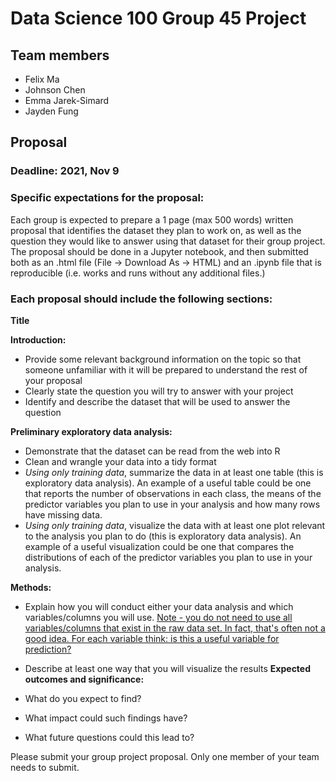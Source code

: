 # Data Science 100 Group 45 Project 

## Team members

* Felix Ma
* Johnson Chen
* Emma Jarek-Simard
* Jayden Fung


## Proposal

### Deadline: 2021, Nov 9

### Specific expectations for the proposal:

Each group is expected to prepare a 1 page (max 500 words) written proposal that identifies the dataset they plan to work on, as well as the question they would like to answer using that dataset for their group project. The proposal should be done in a Jupyter notebook, and then submitted both as an .html file (File -> Download As -> HTML) and an .ipynb file that is reproducible (i.e. works and runs without any additional files.)

### Each proposal should include the following sections:

**Title**

**Introduction:**
- Provide some relevant background information on the topic so that someone unfamiliar with it will be prepared to understand the rest of your proposal
- Clearly state the question you will try to answer with your project
- Identify and describe the dataset that will be used to answer the question

**Preliminary exploratory data analysis:**
- Demonstrate that the dataset can be read from the web into R 
- Clean and wrangle your data into a tidy format
- _Using only training data_, summarize the data in at least one table (this is exploratory data analysis). An example of a useful table could be one that reports the number of observations in each class, the means of the predictor variables you plan to use in your analysis and how many rows have missing data. 
- _Using only training data_, visualize the data with at least one plot relevant to the analysis you plan to do (this is exploratory data analysis). An example of a useful visualization could be one that compares the distributions of each of the predictor variables you plan to use in your analysis.

**Methods:**
- Explain how you will conduct either your data analysis and which variables/columns you will use. <u> Note - you do not need to use all variables/columns that exist in the raw data set. In fact, that's often not a good idea. For each variable think: is this a useful variable for prediction?</u>
- Describe at least one way that you will visualize the results
**Expected outcomes and significance:**

- What do you expect to find?
- What impact could such findings have?
- What future questions could this lead to?

Please submit your group project proposal. Only one member of your team needs to submit. 